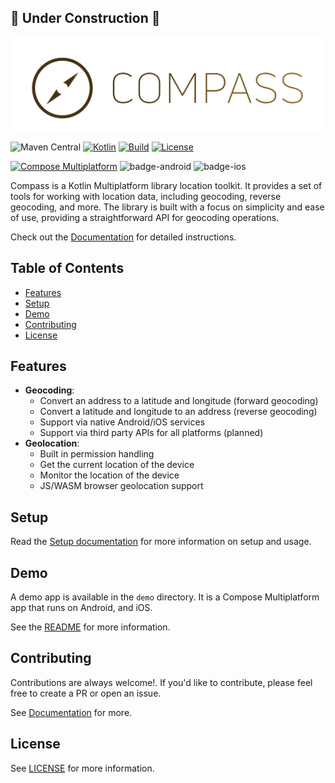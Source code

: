 ## 🚧 Under Construction 🚧

<img width="500px" src="art/logo-full.png" alt="logo"/>
<br />

![Maven Central](https://img.shields.io/maven-central/v/dev.jordond/compass)
[![Kotlin](https://img.shields.io/badge/kotlin-v1.9.23-blue.svg?logo=kotlin)](http://kotlinlang.org)
[![Build](https://github.com/jordond/compass/actions/workflows/ci.yml/badge.svg)](https://github.com/jordond/compass/actions/workflows/ci.yml)
[![License](https://img.shields.io/github/license/jordond/compass)](https://opensource.org/license/mit/)

[![Compose Multiplatform](https://img.shields.io/badge/Compose%20Multiplatform-v1.6.1-blue)](https://github.com/JetBrains/compose-multiplatform)
![badge-android](http://img.shields.io/badge/platform-android-6EDB8D.svg?style=flat)
![badge-ios](http://img.shields.io/badge/platform-ios-CDCDCD.svg?style=flat)

Compass is a Kotlin Multiplatform library location toolkit. It provides a set of tools for working
with location data, including geocoding, reverse geocoding, and more. The
library is built with a focus on simplicity and ease of use, providing a straightforward API for
geocoding operations.

Check out the [Documentation](https://compass.jordond.dev) for detailed instructions.

## Table of Contents

- [Features](#features)
- [Setup](#setup)
- [Demo](#demo)
- [Contributing](#contributing)
- [License](#license)

## Features

- **Geocoding**:
    - Convert an address to a latitude and longitude (forward geocoding)
    - Convert a latitude and longitude to an address (reverse geocoding)
    - Support via native Android/iOS services
    - Support via third party APIs for all platforms (planned)
- **Geolocation**:
    - Built in permission handling
    - Get the current location of the device
    - Monitor the location of the device
    - JS/WASM browser geolocation support

## Setup

Read the [Setup documentation](https://compass.jordond.dev/docs/setup/) for more information on setup and usage.

## Demo

A demo app is available in the `demo` directory. It is a Compose Multiplatform app that runs on
Android, and iOS.

See the [README](demo/README.md) for more information.

## Contributing

Contributions are always welcome!. If you'd like to contribute, please feel free to create a PR or
open an issue.

See [Documentation](https://compass.jordond.dev/docs/contributing) for more.

## License

See [LICENSE](LICENSE) for more information.
